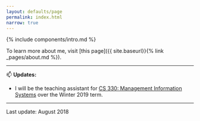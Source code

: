 ```yaml
---
layout: defaults/page
permalink: index.html
narrow: true
---
```


{% include components/intro.md %}

To learn more about me, visit [this page]({{ site.baseurl}}{% link _pages/about.md %}).

<hr />

:mailbox: __Updates:__

* I will be the teaching assistant for [CS 330: Management Information Systems](https://uwflow.com/course/cs330) over the Winter 2019 term.

<hr />

Last update: August 2018
